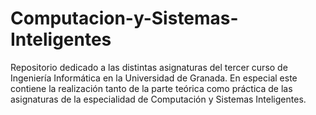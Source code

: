 # Computacion-y-Sistemas-Inteligentes
Repositorio dedicado a las distintas asignaturas del tercer curso de Ingeniería Informática en la Universidad de Granada. 
En especial este contiene la realización tanto de la parte teórica como práctica de las asignaturas de la especialidad de
Computación y Sistemas Inteligentes. 
